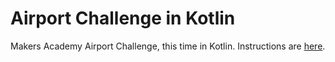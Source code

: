 # Airport Challenge in Kotlin

Makers Academy Airport Challenge, this time in Kotlin. Instructions are
[here](instructions.md).
